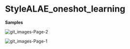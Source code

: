 # StyleALAE_oneshot_learning

**Samples**

![git_images-Page-2](https://user-images.githubusercontent.com/32710776/171091670-08e5c575-a606-4caf-a6f5-3bde4b723f53.jpg)






![git_images-Page-1](https://user-images.githubusercontent.com/32710776/171091682-b0b810a1-4960-4105-801d-ae6d3fc1af57.jpg)
